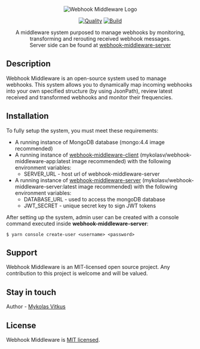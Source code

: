 <p align="center">
  <img src="https://media.discordapp.net/attachments/637952914953863182/850098269870882876/client.png" alt="Webhook Middleware Logo" />
</p>
<p align="center">
<a href="https://scrutinizer-ci.com/g/MykolasVitkus/webhook-middleware-client" target="_blank"><img src="https://scrutinizer-ci.com/g/MykolasVitkus/webhook-middleware-client/badges/quality-score.png?b=master" alt="Quality" /></a>
<a href="https://scrutinizer-ci.com/g/MykolasVitkus/webhook-middleware-client" target="_blank"><img src="https://scrutinizer-ci.com/g/MykolasVitkus/webhook-middleware-client/badges/build.png?b=master" alt="Build" /></a>

</p>
  <p align="center">A middleware system purposed to manage webhooks by monitoring, transforming and rerouting received webhook messages.<br> Server side can be found at <a href="https://github.com/MykolasVitkus/webhook-middleware-server">webhook-middleware-server</a> </p>
    

## Description

Webhook Middleware is an open-source system used to manage webhooks. This system allows you to dynamically map incoming webhooks into your own specified structure (by using JsonPath), review latest received and transformed webhooks and monitor their frequencies.

## Installation

To fully setup the system, you must meet these requirements:

* A running instance of MongoDB database (mongo:4.4 image recommended)
* A running instance of [webhook-middleware-client](https://github.com/MykolasVitkus/webhook-middleware-client) (mykolasv/webhook-middleware-app:latest image recommended) with the following environment variables:
  * SERVER_URL - host url of webhook-middleware-server
* A running instance of [webhook-middleware-server](https://github.com/MykolasVitkus/webhook-middleware-server) (mykolasv/webhook-middleware-server:latest image recommended) with the following environment variables:
  * DATABASE_URL - used to access the mongoDB database
  * JWT_SECRET - unique secret key to sign JWT tokens

After setting up the system, admin user can be created with a console command executed inside **webhook-middleware-server**:

```$ yarn console create-user <username> <password>```


## Support

Webhook Middleware is an MIT-licensed open source project. Any contribution to this project is welcome and will be valued.

## Stay in touch

Author - [Mykolas Vitkus](https://www.linkedin.com/in/mykolas-vitkus-7b9159152/)

## License

  Webhook Middleware is [MIT licensed](https://github.com/MykolasVitkus/webhook-middleware-client/blob/master/LICENSE).
